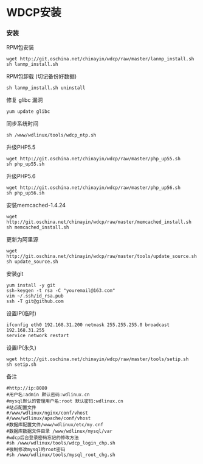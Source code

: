 # WDCP安装
    
### 安装

RPM包安装
```
wget http://git.oschina.net/chinayin/wdcp/raw/master/lanmp_install.sh
sh lanmp_install.sh
```
RPM包卸载 (切记备份好数据)
```
sh lanmp_install.sh uninstall
```
修复 glibc 漏洞
```
yum update glibc
```
同步系统时间
```
sh /www/wdlinux/tools/wdcp_ntp.sh
```
升级PHP5.5
```
wget http://git.oschina.net/chinayin/wdcp/raw/master/php_up55.sh
sh php_up55.sh
```
升级PHP5.6
```
wget http://git.oschina.net/chinayin/wdcp/raw/master/php_up56.sh
sh php_up56.sh
```
安装memcached-1.4.24
```
wget http://git.oschina.net/chinayin/wdcp/raw/master/memcached_install.sh
sh memcached_install.sh
```
更新为阿里源
```
wget http://git.oschina.net/chinayin/wdcp/raw/master/tools/update_source.sh
sh update_source.sh
```
安装git
```
yum install -y git
ssh-keygen -t rsa -C "youremail@163.com"
vim ~/.ssh/id_rsa.pub
ssh -T git@github.com
```
设置IP(临时)
```
ifconfig eth0 192.168.31.200 netmask 255.255.255.0 broadcast 192.168.31.255
service network restart
```
设置IP(永久)
```
wget http://git.oschina.net/chinayin/wdcp/raw/master/tools/setip.sh
sh setip.sh
```

备注
```
#http://ip:8080
#用户名:admin 默认密码:wdlinux.cn
#mysql默认的管理用户名:root 默认密码:wdlinux.cn
#站点配置文件
#/www/wdlinux/nginx/conf/vhost
#/www/wdlinux/apache/conf/vhost
#数据库配置文件/www/wdlinux/etc/my.cnf
#数据库数据文件目录 /www/wdlinux/mysql/var
#wdcp后台登录密码忘记的修改方法
#sh /www/wdlinux/tools/wdcp_login_chp.sh
#强制修改mysql的root密码
#sh /www/wdlinux/tools/mysql_root_chg.sh
```
